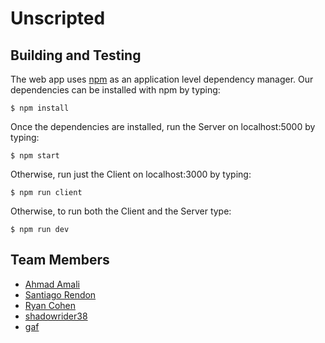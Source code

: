 # Unscripted

## Building and Testing
The web app uses [npm](https://www.npmjs.com/get-npm) as an application level dependency manager. Our dependencies can be installed with npm by typing:

```
$ npm install
```

Once the dependencies are installed, run the Server on localhost:5000 by typing:

```
$ npm start
```

Otherwise, run just the Client on localhost:3000 by typing:

```
$ npm run client
```

Otherwise, to run both the Client and the Server type:

```
$ npm run dev
```

## Team Members
* [Ahmad Amali](https://github.com/AhmadAmali)
* [Santiago Rendon](https://github.com/santiagorendon)
* [Ryan Cohen](https://github.com/ryanjcohen)
* [shadowrider38](https://github.com/shadowrider38)
* [gaf](https://github.com/youngGaf)
